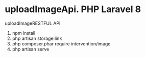 # uploadImageApi. PHP Laravel 8
uploadImageRESTFUL API
1. npm install
2. php artisan storage:link
3. php composer.phar require intervention/image
4. php artisan serve
